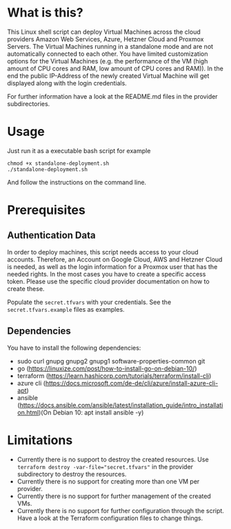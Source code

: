 # What is this?
 
This Linux shell script can deploy Virtual Machines across the cloud providers Amazon Web Services, Azure, Hetzner Cloud and Proxmox Servers. The Virtual Machines running in a standalone mode and are not automatically connected to each other. You have limited customization options for the Virtual Machines (e.g. the performance of the VM (high amount of CPU cores and RAM, low amount of CPU cores and RAM)). In the end the public IP-Address of the newly created Virtual Machine will get displayed along with the login credentials. 

For further information have a look at the README.md files in the provider subdirectories.
 
# Usage
 
Just run it as a executable bash script for example
 
``` 
chmod +x standalone-deployment.sh
./standalone-deployment.sh 
```
And follow the instructions on the command line.
 
# Prerequisites
## Authentication Data
In order to deploy machines, this script needs access to your cloud accounts. Therefore, an Account on Google Cloud, AWS and Hetzner Cloud is needed, as well as the login information for a Proxmox user that has the needed rights. In the most cases you have to create a specific access token. Please use the specific cloud provider documentation on how to create these.
 
Populate the `secret.tfvars` with your credentials. See the `secret.tfvars.example` files as examples.
 
## Dependencies
You have to install the following dependencies:
* sudo curl gnupg gnupg2 gnupg1 software-properties-common git
* go (https://linuxize.com/post/how-to-install-go-on-debian-10/)
* terraform (https://learn.hashicorp.com/tutorials/terraform/install-cli)
* azure cli (https://docs.microsoft.com/de-de/cli/azure/install-azure-cli-apt)
* ansible (https://docs.ansible.com/ansible/latest/installation_guide/intro_installation.html)(On Debian 10: apt install ansible -y)
 
# Limitations
* Currently there is no support to destroy the created resources. Use `terraform destroy -var-file="secret.tfvars"` in the provider subdirectory to destroy the resources.
* Currently there is no support for creating more than one VM per provider.
* Currently there is no support for further management of the created VMs.
* Currently there is no support for further configuration through the script. Have a look at the Terraform configuration files to change things.


